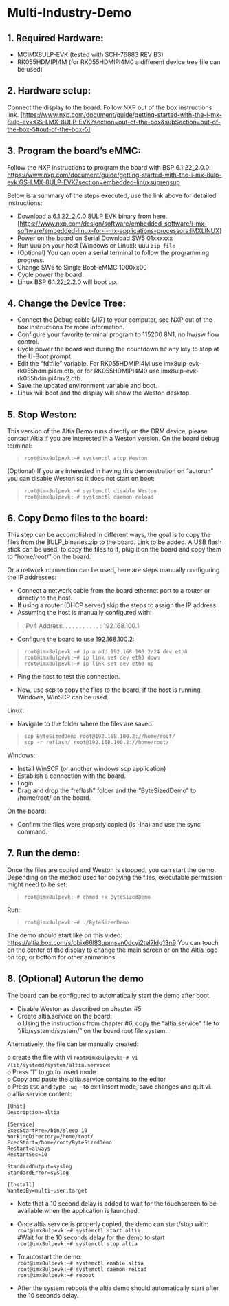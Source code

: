 # Multi-Industry-Demo

## 1.	Required Hardware:
-	MCIMX8ULP-EVK (tested with SCH-76883 REV B3)
-	RK055HDMIPI4M (for RK055HDMIPI4M0 a different device tree file can be used)

## 2.	Hardware setup:
Connect the display to the board.
Follow NXP out of the box instructions link. [https://www.nxp.com/document/guide/getting-started-with-the-i-mx-8ulp-evk:GS-I.MX-8ULP-EVK?section=out-of-the-box&subSection=out-of-the-box-5#out-of-the-box-5]

## 3.	Program the board’s eMMC:
Follow the NXP instructions to program the board with BSP 6.1.22_2.0.0:
https://www.nxp.com/document/guide/getting-started-with-the-i-mx-8ulp-evk:GS-I.MX-8ULP-EVK?section=embedded-linuxsupregsup

Below is a summary of the steps executed, use the link above for detailed instructions:
-	Download a 6.1.22_2.0.0 8ULP EVK binary from here. [https://www.nxp.com/design/software/embedded-software/i-mx-software/embedded-linux-for-i-mx-applications-processors:IMXLINUX]
-	Power on the board on Serial Download SW5 01xxxxxx
-	Run uuu on your host (Windows or Linux): uuu `zip file`
-	(Optional) You can open a serial terminal to follow the programming progress.
-	Change SW5 to Single Boot-eMMC 1000xx00
-	Cycle power the board.
-	Linux BSP 6.1.22_2.2.0 will boot up.

## 4.	Change the Device Tree:
-	Connect the Debug cable (J17) to your computer, see NXP out of the box instructions for more information. 
-	Configure your favorite terminal program to  115200 8N1, no hw/sw flow control.
-	Cycle power the board and during the countdown hit any key to stop at the U-Boot prompt.
-	Edit the “fdtfile” variable. For RK055HDMIPI4M use imx8ulp-evk-rk055hdmipi4m.dtb, or for  RK055HDMIPI4M0 use imx8ulp-evk-rk055hdmipi4mv2.dtb.
-	Save the updated environment variable and boot.
-	Linux will boot and the display will show the Weston desktop.

## 5.	Stop Weston:
This version of the Altia Demo runs directly on the DRM device, please contact Altia if you are interested in a Weston version.
On the board debug terminal:  
>	`root@imx8ulpevk:~# systemctl stop Weston`

(Optional) If you are interested in having this demonstration on “autorun” you can disable Weston so it does not start on boot:  

>	`root@imx8ulpevk:~# systemctl disable Weston`  
>	`root@imx8ulpevk:~# systemctl daemon-reload`  

## 6.	Copy Demo files to the board:
This step can be accomplished in different ways, the goal is to copy the files from the 8ULP_binaries.zip to the board. Link to be added.
A USB flash stick can be used, to copy the files to it, plug it on the board and copy them to “home/root/” on the board.

Or a network connection can be used, here are steps manually configuring the IP addresses:
-	Connect a network cable from the board ethernet port to a router or directly to the host.
-	If using a router (DHCP server) skip the steps to assign the IP address.
-	Assuming the host is manually configured with:  
>	IPv4 Address. . . . . . . . . . . : 192.168.100.1

-	Configure the board to use 192.168.100.2:  
>	`root@imx8ulpevk:~# ip a add 192.168.100.2/24 dev eth0`  
>	`root@imx8ulpevk:~# ip link set dev eth0 down`  
>	`root@imx8ulpevk:~# ip link set dev eth0 up`  
 
-	Ping the host to test the connection.  
 
-	Now, use scp to copy the files to the board, if the host is running Windows, WinSCP can be used.  

Linux:
-	Navigate to the folder where the files are saved.
>	`scp ByteSizedDemo root@192.168.100.2://home/root/`  
>	`scp -r reflash/ root@192.168.100.2://home/root/`  

Windows:
-	Install WinSCP (or another windows scp application)
-	Establish a connection with the board.
-	Login
-	Drag and drop the “reflash” folder and the “ByteSizedDemo” to /home/root/ on the board.
 
On the board:
-	Confirm the files were properly copied (ls -lha) and use the sync command.

## 7.	Run the demo:

Once the files are copied and Weston is stopped, you can start the demo.
Depending on the method used for copying the files, executable permission might need to be set:  
> `root@imx8ulpevk:~# chmod +x ByteSizedDemo`  

Run:
>	`root@imx8ulpevk:~# ./ByteSizedDemo`  

The demo should start like on this video: https://altia.box.com/s/obix66l83upmsvn0dcyj2tel7ldg13n9
You can touch on the center of the display to change the main screen or on the Altia logo on top, or bottom for other animations.

## 8.	(Optional) Autorun the demo
The board can be configured to automatically start the demo after boot. 
-	Disable Weston as described on chapter #5.  
-	Create altia.service on the board:  
  o	Using the instructions from chapter #6, copy the “altia.service” file to “/lib/systemd/system/” on the board root file system. 

Alternatively, the file can be manually created:   

  o create the file with vi `root@imx8ulpevk:~# vi /lib/systemd/system/altia.service`:  
  o Press “I” to go to Insert mode  
  o Copy and paste the altia.service contains to the editor  
  o Press `ESC` and type `:wq` – to exit insert mode, save changes and quit vi.  
  o altia.service content:  
```
[Unit]
Description=altia

[Service]
ExecStartPre=/bin/sleep 10
WorkingDirectory=/home/root/
ExecStart=/home/root/ByteSizedDemo
Restart=always
RestartSec=10

StandardOutput=syslog
StandardError=syslog

[Install]
WantedBy=multi-user.target
```

-	Note that a 10 second delay is added to wait for the touchscreen to be available when the application is launched.

-	Once altia.service is properly copied, the demo can start/stop with:  
`root@imx8ulpevk:~# systemctl start altia`  
#Wait for the 10 seconds delay for the demo to start    
`root@imx8ulpevk:~# systemctl stop altia`  

-	To autostart the demo:  
`root@imx8ulpevk:~# systemctl enable altia`  
`root@imx8ulpevk:~# systemctl daemon-reload`  
`root@imx8ulpevk:~# reboot`  

-	After the system reboots the altia demo should automatically start after the 10 seconds delay.
